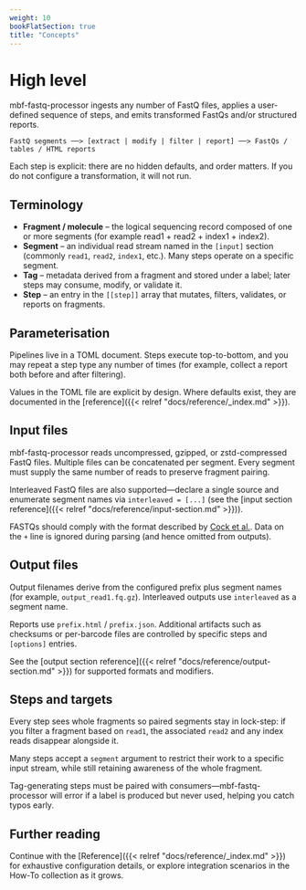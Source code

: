 ```yaml
---
weight: 10
bookFlatSection: true
title: "Concepts"
---
```


# High level

mbf-fastq-processor ingests any number of FastQ files, applies a user-defined sequence of steps, and emits transformed FastQs and/or structured reports.

```
FastQ segments ──> [extract | modify | filter | report] ──> FastQs / tables / HTML reports
````

Each step is explicit: there are no hidden defaults, and order matters. If you do not configure a transformation, it will not run.

## Terminology

- **Fragment / molecule** – the logical sequencing record composed of one or more segments (for example read1 + read2 + index1 + index2).
- **Segment** – an individual read stream named in the `[input]` section (commonly `read1`, `read2`, `index1`, etc.). Many steps operate on a specific segment.
- **Tag** – metadata derived from a fragment and stored under a label; later steps may consume, modify, or validate it.
- **Step** – an entry in the `[[step]]` array that mutates, filters, validates, or reports on fragments.

## Parameterisation

Pipelines live in a TOML document. Steps execute top-to-bottom, and you may repeat a step type any number of times (for example, collect a report both before and after filtering).

Values in the TOML file are explicit by design. Where defaults exist, they are documented in the [reference]({{< relref "docs/reference/_index.md" >}}).

## Input files

mbf-fastq-processor reads uncompressed, gzipped, or zstd-compressed FastQ files. Multiple files can be concatenated per segment. Every segment must supply the same number of reads to preserve fragment pairing.

Interleaved FastQ files are also supported—declare a single source and enumerate segment names via `interleaved = [...]` (see the [input section reference]({{< relref "docs/reference/input-section.md" >}})).

FASTQs should comply with the format described by [Cock et al.](https://academic.oup.com/nar/article/38/6/1767/3112533). Data on the `+` line is ignored during parsing (and hence omitted from outputs).

## Output files

Output filenames derive from the configured prefix plus segment names (for example, `output_read1.fq.gz`). Interleaved outputs use `interleaved` as a segment name.

Reports use `prefix.html` / `prefix.json`. Additional artifacts such as checksums or per-barcode files are controlled by specific steps and `[options]` entries.

See the [output section reference]({{< relref "docs/reference/output-section.md" >}}) for supported formats and modifiers.

## Steps and targets

Every step sees whole fragments so paired segments stay in lock-step: if you filter a fragment based on `read1`, the associated `read2` and any index reads disappear alongside it.

Many steps accept a `segment` argument to restrict their work to a specific input stream, while still retaining awareness of the whole fragment.

Tag-generating steps must be paired with consumers—mbf-fastq-processor will error if a label is produced but never used, helping you catch typos early.

## Further reading

Continue with the [Reference]({{< relref "docs/reference/_index.md" >}}) for exhaustive configuration details, or explore integration scenarios in the How-To collection as it grows.

